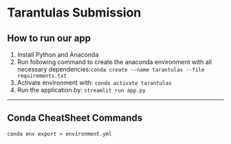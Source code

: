 # Tarantulas Submission

## How to run our app

1. Install Python and Anaconda
2. Run following command to create the anaconda environment with all necessary dependencies:`conda create --name tarantulas --file requirements.txt`
3. Activate environment with: `conda activate tarantulas`
4. Run the application by: `streamlit run app.py`

---

## Conda CheatSheet Commands

```
conda env export > environment.yml
```

```

```

